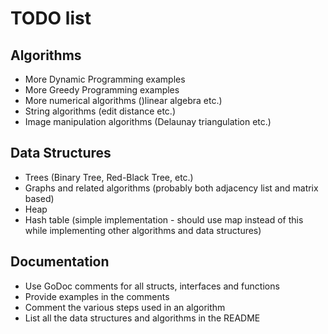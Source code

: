 # TODO list

## Algorithms
- More Dynamic Programming examples
- More Greedy Programming examples
- More numerical algorithms ()linear algebra etc.)
- String algorithms (edit distance etc.)
- Image manipulation algorithms (Delaunay triangulation etc.)

## Data Structures
- Trees (Binary Tree, Red-Black Tree, etc.)
- Graphs and related algorithms (probably both adjacency list and matrix
  based)
- Heap
- Hash table (simple implementation - should use map instead of this
  while implementing other algorithms and data structures)

## Documentation
- Use GoDoc comments for all structs, interfaces and functions
- Provide examples in the comments
- Comment the various steps used in an algorithm
- List all the data structures and algorithms in the README
